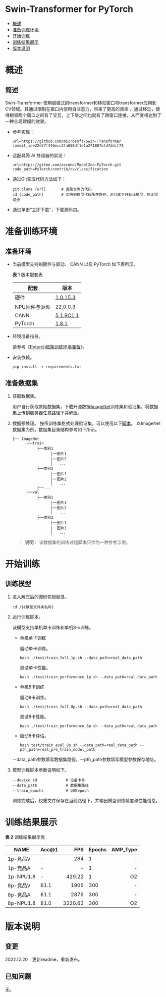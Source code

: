 # Swin-Transformer for PyTorch

-   [概述](概述.md)
-   [准备训练环境](准备训练环境.md)
-   [开始训练](开始训练.md)
-   [训练结果展示](训练结果展示.md)
-   [版本说明](版本说明.md)



# 概述

## 简述
Swin-Transformer 使用层级式的transformer和移动窗口将transformer应用到CV领域。其通过限制在窗口内使用自注意力，带来了更高的效率 ，通过移动，使得相邻两个窗口之间有了交互，上下层之间也就有了跨窗口连接，从而变相达到了一种全局建模的效果。

- 参考实现：

  ```
  url=https://github.com/microsoft/Swin-Transformer
  commit_id=22e57f446ecc3fa650df1e1a271807bfd7ddcf74
  ```
- 适配昇腾 AI 处理器的实现：
  ```
  url=https://gitee.com/ascend/ModelZoo-PyTorch.git
  code_path=PyTorch/contrib/cv/classification
  ```

- 通过Git获取代码方法如下：

  ```
  git clone {url}       # 克隆仓库的代码
  cd {code_path}        # 切换到模型代码所在路径，若仓库下只有该模型，则无需切换
  ```

- 通过单击“立即下载”，下载源码包。

# 准备训练环境

## 准备环境

  - 当前模型支持的固件与驱动、 CANN 以及 PyTorch 如下表所示。

    **表 1** 版本配套表

       | 配套      | 版本                                                                               |
       |----------------------------------------------------------------------------------| ------------------------------------------------------------ |
       | 硬件  | [1.0.15.3](https://www.hiascend.com/hardware/firmware-drivers?tag=commercial)    |
       | NPU固件与驱动  | [22.0.0.3](https://www.hiascend.com/hardware/firmware-drivers?tag=commercial)    |
       | CANN    | [5.1.RC1.1](https://www.hiascend.com/software/cann/commercial?version=5.1.RC1.1) |
       | PyTorch | [1.8.1](https://gitee.com/ascend/pytorch/tree/master/)                           |

- 环境准备指导。

  请参考《[Pytorch框架训练环境准备](https://www.hiascend.com/document/detail/zh/ModelZoo/pytorchframework/ptes)》。
  
- 安装依赖。

  ```
  pip install -r requirements.txt
  ```


## 准备数据集

1. 获取数据集。

   用户自行获取原始数据集，下载开源数据[ImageNet](http://www.image-net.org/)训练集和验证集，将数据集上传到服务器任意路径下并解压。

2. 数据预处理。
  按照训练集格式处理验证集，可以使用以下[脚本](https://raw.githubusercontent.com/soumith/imagenetloader.torch/master/valprep.sh)。
  以ImageNet数据集为例，数据集目录结构参考如下所示。

   ```
   ├── ImageNet
         ├──train
              ├──类别1
                    │──图片1
                    │──图片2
                    │   ...       
              ├──类别2
                    │──图片1
                    │──图片2
                    │   ...   
              ├──...                     
         ├──val  
              ├──类别1
                    │──图片1
                    │──图片2
                    │   ...       
              ├──类别2
                    │──图片1
                    │──图片2
                    │   ...              
   ```

   > **说明：** 
   >该数据集的训练过程脚本只作为一种参考示例。

# 开始训练

## 训练模型

1. 进入解压后的源码包根目录。

   ```
   cd /${模型文件夹名称} 
   ```



2. 运行训练脚本。

   该模型支持单机单卡训练和单机8卡训练。

   - 单机单卡训练

     启动单卡训练。

     ```
     bash ./test/train_full_1p.sh --data_path=real_data_path
     ```
     测试单卡性能。
     ```
     bash ./test/train_performance_1p.sh --data_path=real_data_path
     
     ```

   - 单机8卡训练

     启动8卡训练。

     ```
     bash ./test/train_full_8p.sh --data_path=real_data_path
     ```
      测试8卡性能。
     ```
     bash ./test/train_performance_8p.sh --data_path=real_data_path
     ```

   - 启动8卡评估。

     ```
     bash test/train_eval_8p.sh --data_path=real_data_path --pth_path=real_pre_train_model_path
     ```



   --data_path参数填写数据集路径，--pth_path参数填写模型参数保存地址。

3. 模型训练脚本参数说明如下。

   ```
   --device_id             # 设备卡号
   --data_path             # 数据集路径
   --train_epochs          # 训练epoch
   ```
   
   训练完成后，权重文件保存在当前路径下，并输出模型训练精度和性能信息。

# 训练结果展示



**表 2** 训练结果展示表

| NAME      | Acc@1 |     FPS | Epochs | AMP_Type |
|-----------|-------|--------:|--------| -------: |
| 1p-竞品V    | -     |     284 | 1      |        - |
| 1p-竞品A    | -     |       - | 1      |        - |
| 1p-NPU1.8 | -     |  429.22 | 1      |       O2 |
| 8p-竞品V    | 81.1  |    1906 | 300    |        - |
| 8p-竞品A    | 81.1  |    2876 | 300    |        - |
| 8p-NPU1.8 | 81.0  | 3220.63 | 300    |       O2 |



# 版本说明

## 变更

2022.12.20：更新readme，重新发布。



## 已知问题



无。
